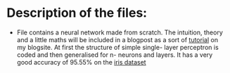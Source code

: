 # Description of the files:
* File contains a neural network made from scratch. The intuition, theory and a little maths will be included in a blogpost as a sort of [tutorial](https://soumee2000.github.io/technical/Neural-Nets-From-Scratch/) on my blogsite. At first the structure of simple single- layer perceptron is coded and then generalised for n- neurons and layers. It has a very good accuracy of 95.55% on the [iris dataset](https://www.kaggle.com/uciml/iris)
